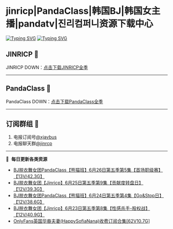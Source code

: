 # jinricp|PandaClass|韩国BJ|韩国女主播|pandatv|진리컴퍼니资源下载中心   
[![Typing SVG](https://readme-typing-svg.herokuapp.com?font=Fira+Code&pause=1000&center=true&vCenter=true&random=true&width=435&lines=所有链接都需要翻墙访问)](https://jinri-cp.neocities.org/free.html)
[![Typing SVG](https://readme-typing-svg.herokuapp.com?font=Fira+Code&pause=1000&center=true&vCenter=true&random=true&width=435&lines=点击进入福利资源下载中心)](https://pandaclass.neocities.org/)
## JINRICP 👋   
JINRICP DOWN：[点击下载JINRICP全季](https://mypikpak.com/s/VODz7HXQoqcX0UrvaXfDtFoPo1)
****
## PandaClass 💯   
PandaClass DOWN：[点击下载PandaClass全季](https://mypikpak.com/s/VOKOTZkoEnkyvCnELVSquM97o1)   
****
## 订阅群组 🔞
1. 电报订阅号[@xjavbus](https://t.me/xjavbus)
2. 电报聊天群[@jinrcp](https://t.me/jinrcp)
**** 
📕 &nbsp;**每日更新各类资源**
<!-- BLOG-POST-LIST:START -->
- [BJ脱衣舞女团PandaClass【熊猫班】6月26日第五季第5集【首场职级赛】【13V/42.3G】](https://fuli.rulel.com/425.html)
- [BJ脱衣舞女团【Jinricp】6月25日第五季第9集【贡献度转盘日】【12V/39.3G】](https://fuli.rulel.com/424.html)
- [BJ脱衣舞女团PandaClass【熊猫班】6月24日第五季第4集【Go&amp;Stop日】【12V/38.6G】](https://fuli.rulel.com/423.html)
- [BJ脱衣舞女团【Jinricp】6月23日第五季第8集【性感杀手-股权战】【12V/40.9G】](https://fuli.rulel.com/422.html)
- [OnlyFans英国华裔夫妻&lpar;HappySofiaNana&rpar;收费订阅合集[62V10.7G]](https://fuli.rulel.com/421.html)
<!-- BLOG-POST-LIST:END -->
